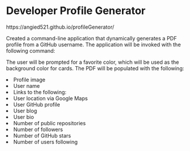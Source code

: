 # Developer Profile Generator

 <p>https://angied521.github.io/profileGenerator/</p>
 </b>
<p>
Created a command-line application that dynamically generates a PDF profile from a GitHub username. 
The application will be invoked with the following command:</p>
</b>

<p>The user will be prompted for a favorite color, which will be used as the background color for cards.
The PDF will be populated with the following:</p>
</b>
<li>Profile image</li>
<li>User name</li>
<li>Links to the following:</li>
</b>
<li>User location via Google Maps</li>
<li>User GitHub profile</li>
<li>User blog</li>
</b>

<li>User bio</li>
<li>Number of public repositories</li>
<li>Number of followers</li>
<li>Number of GitHub stars</li>
<li>Number of users following</li>
